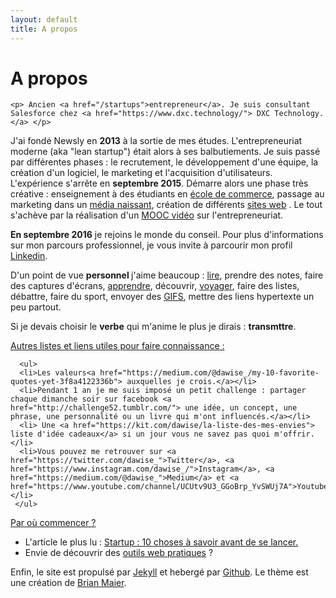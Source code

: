 ```yaml
---
layout: default
title: A propos
---
```


<div class="post">
	<h1 class="pageTitle">A propos</h1>


	<p> Ancien <a href="/startups">entrepreneur</a>. Je suis consultant Salesforce chez <a href="https://www.dxc.technology/"> DXC Technology. </a> </p> 

  <p> J'ai fondé Newsly en <b>2013</b> à la sortie de mes études. L'entrepreneuriat moderne (aka "lean startup") était alors à ses balbutiements. Je suis passé par différentes phases : le recrutement, le développement d'une équipe, la création d'un logiciel, le marketing et l'acquisition d'utilisateurs. L'expérience s'arrête en <b>septembre 2015</b>. Démarre alors une phase très créative : enseignement à des étudiants en <a href="http://www.emlv.fr/"> école de commerce</a>, passage au marketing dans un <a href="https://www.brief.me/"> média naissant</a>, création de différents <a href="/Portfolio">sites web</a> . Le tout s'achève par la réalisation d'un <a href="https://www.udemy.com/startuptour/?couponCode=DAVIDWISE.FR">MOOC vidéo</a> sur l'entrepreneuriat.</p> 

  <p><b>En septembre 2016</b> je rejoins le monde du conseil. Pour plus d'informations sur mon parcours professionnel, je vous invite à parcourir mon profil <a href="">Linkedin</a>.</p> 

  <p> D'un point de vue <b> personnel </b> j'aime beaucoup : <a href="/bibliotheque">lire</a>, prendre des notes, faire des captures d'écrans, <a href="/bibliotheque">apprendre</a>, découvrir, <a href="https://www.instagram.com/dawise_/">voyager</a>, faire des listes, débattre, faire du sport, envoyer des <a href="https://giphy.com/">GIFS</a>, mettre des liens hypertexte un peu partout. </p>

  <p> Si je devais choisir le <b>verbe</b> qui m'anime le plus je dirais : <b>transmttre</b>. 

  <u> <p>Autres listes et liens utiles pour faire connaissance :</p></u>  

      <ul>
      <li>Les valeurs<a href="https://medium.com/@dawise_/my-10-favorite-quotes-yet-3f8a4122336b"> auxquelles je crois.</a></li>
      <li>Pendant 1 an je me suis imposé un petit challenge : partager chaque dimanche soir sur facebook <a href="http://challenge52.tumblr.com/"> une idée, un concept, une phrase, une personnalité ou un livre qui m'ont influencés.</a></li>
      <li> Une <a href="https://kit.com/dawise/la-liste-des-mes-envies"> liste d'idée cadeaux</a> si un jour vous ne savez pas quoi m'offrir.</li>
      <li>Vous pouvez me retrouver sur <a href="https://twitter.com/dawise_">Twitter</a>, <a href="https://www.instagram.com/dawise_/">Instagram</a>, <a href="https://medium.com/@dawise_">Medium</a> et <a href="https://www.youtube.com/channel/UCUtv9U3_GGoBrp_YvSWUj7A">Youtube</a>.</li>
     </ul>

  <u> <p> Par où commencer ? </p></u>  

  <ul>
      <li>L'article le plus lu : <a href="https://medium.com/@dawise_/my-10-favorite-quotes-yet-3f8a4122336b"> Startup : 10 choses à savoir avant de se lancer.</a></li>
      <li>Envie de découvrir des <a href="/Outils">outils web pratiques</a> ?</li>
  </ul>

<p> Enfin, le site est propulsé par <a href="https://jekyllrb.com/">Jekyll</a> et hebergé par <a href="https://github.com/">Github</a>. Le thème est une création de <a href="http://brianmaierjr.com">Brian Maier</a>.</p>
